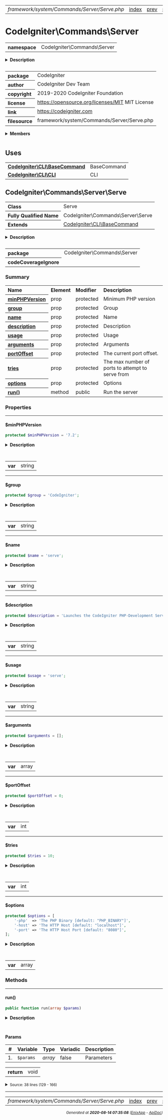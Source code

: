 


 



<table>
<tr>
<td style="width:100%"><em>framework/system/Commands/Server/Serve.php</em></td>
<td><a href="../../../../../../../api/index.md">index</a></td>
<td><a href="../../../../../../../api/vendor/codeigniter4/framework/system/Commands/ListCommands.md">prev</a></td>
<td><a href="../../../../../../../api/vendor/codeigniter4/framework/system/Commands/Sessions/CreateMigration.md">next</a></td>
</tr>
</table>







# CodeIgniter\Commands\Server 
<table style="text-align:left">
<tr><th>namespace</th><td>CodeIgniter\Commands\Server</td></tr>
</table>

<details>
<summary style="margin-bottom:12px;"><strong>Description</strong></summary>

<table>
<tr><td>
CodeIgniter
</td></tr>
</table>

<table>
<tr><td>
An open source application development framework for PHP

This content is released under the MIT License (MIT)

Copyright (c) 2014-2019 British Columbia Institute of Technology
Copyright (c) 2019-2020 CodeIgniter Foundation

Permission is hereby granted, free of charge, to any person obtaining a copy
of this software and associated documentation files (the "Software"), to deal
in the Software without restriction, including without limitation the rights
to use, copy, modify, merge, publish, distribute, sublicense, and/or sell
copies of the Software, and to permit persons to whom the Software is
furnished to do so, subject to the following conditions:

The above copyright notice and this permission notice shall be included in
all copies or substantial portions of the Software.

THE SOFTWARE IS PROVIDED "AS IS", WITHOUT WARRANTY OF ANY KIND, EXPRESS OR
IMPLIED, INCLUDING BUT NOT LIMITED TO THE WARRANTIES OF MERCHANTABILITY,
FITNESS FOR A PARTICULAR PURPOSE AND NONINFRINGEMENT. IN NO EVENT SHALL THE
AUTHORS OR COPYRIGHT HOLDERS BE LIABLE FOR ANY CLAIM, DAMAGES OR OTHER
LIABILITY, WHETHER IN AN ACTION OF CONTRACT, TORT OR OTHERWISE, ARISING FROM,
OUT OF OR IN CONNECTION WITH THE SOFTWARE OR THE USE OR OTHER DEALINGS IN
THE SOFTWARE.
</td></tr>
</table>

</details>



<table style="text-align:left">
<tr style="vertical-align:top;">
<th>package</th>
<td>CodeIgniter
</td>
</tr>
<tr style="vertical-align:top;">
<th>author</th>
<td>CodeIgniter Dev Team
</td>
</tr>
<tr style="vertical-align:top;">
<th>copyright</th>
<td>2019-2020 CodeIgniter Foundation
</td>
</tr>
<tr style="vertical-align:top;">
<th>license</th>
<td><a href="https://opensource.org/licenses/MIT">https://opensource.org/licenses/MIT</a>	MIT License
</td>
</tr>
<tr style="vertical-align:top;">
<th>link</th>
<td><a href="https://codeigniter.com">https://codeigniter.com</a>

</td>
</tr>
<tr style="vertical-align:top;">
<th>filesource</th>
<td>framework/system/Commands/Server/Serve.php
</td>
</tr>
</table>

 

<details>
<summary style="margin-bottom:12px;"><strong>Members</strong></summary>
<table>
<tr><td><a href="../../../../../../../api/vendor/codeigniter4/framework/system/Commands/Server/Serve.md">CodeIgniter\Commands\Server\Serve</a></td></tr>
</table>
</details>



 
 ## Uses

<table style="text-align:left;">
<tr>
<td>
<a href="../../../../../../../api/vendor/codeigniter4/framework/system/CLI/BaseCommand.md"><strong>CodeIgniter\CLI\BaseCommand</strong></a>
</td>
<td>BaseCommand</td>
</tr>
<tr>
<td>
<a href="../../../../../../../api/vendor/codeigniter4/framework/system/CLI/CLI.md"><strong>CodeIgniter\CLI\CLI</strong></a>
</td>
<td>CLI</td>
</tr>
</table>



 
## CodeIgniter\Commands\Server\Serve

<table style="text-align:left">
<tr><th>Class</th><td>Serve</td></tr>
<tr><th>Fully Qualified Name</th><td>CodeIgniter\Commands\Server\Serve</td></tr>
<tr><th>Extends</th><td><a href="../../../../../../../api/vendor/codeigniter4/framework/system/CLI/BaseCommand.md">CodeIgniter\CLI\BaseCommand</a></td></tr>
</table>


<details>
<summary style="margin-bottom:12px;"><strong>Description</strong></summary>

<table>
<tr><td>
Launch the PHP development server
</td></tr>
</table>

<table>
<tr><td>
Not testable, as it throws phpunit for a loop :-/
</td></tr>
</table>

</details>



<table style="text-align:left">
<tr style="vertical-align:top;">
<th>package</th>
<td>CodeIgniter\Commands\Server
</td>
</tr>
<tr style="vertical-align:top;">
<th>codeCoverageIgnore</th>
<td>
</td>
</tr>
</table>



### Summary


<table style="text-align:left;">
<tr>
<th>Name</th>
<th>Element</th>
<th>Modifier</th>
<th>Description</th>
</tr>

<tr>
<th><a href="#minPHPVersion"><strong>minPHPVersion</strong></a></th>
<td>prop</td>
<td>
protected

</td>
<td>Minimum PHP version</td>
</tr>
<tr>
<th><a href="#group"><strong>group</strong></a></th>
<td>prop</td>
<td>
protected

</td>
<td>Group</td>
</tr>
<tr>
<th><a href="#name"><strong>name</strong></a></th>
<td>prop</td>
<td>
protected

</td>
<td>Name</td>
</tr>
<tr>
<th><a href="#description"><strong>description</strong></a></th>
<td>prop</td>
<td>
protected

</td>
<td>Description</td>
</tr>
<tr>
<th><a href="#usage"><strong>usage</strong></a></th>
<td>prop</td>
<td>
protected

</td>
<td>Usage</td>
</tr>
<tr>
<th><a href="#arguments"><strong>arguments</strong></a></th>
<td>prop</td>
<td>
protected

</td>
<td>Arguments</td>
</tr>
<tr>
<th><a href="#portOffset"><strong>portOffset</strong></a></th>
<td>prop</td>
<td>
protected

</td>
<td>The current port offset.</td>
</tr>
<tr>
<th><a href="#tries"><strong>tries</strong></a></th>
<td>prop</td>
<td>
protected

</td>
<td>The max number of ports to attempt to serve from</td>
</tr>
<tr>
<th><a href="#options"><strong>options</strong></a></th>
<td>prop</td>
<td>
protected

</td>
<td>Options</td>
</tr>

<tr>
<th><a href="#run"><strong>run</strong>()</a></th>
<td>method</td>
<td>
public

</td>
<td>Run the server</td>
</tr>

</table>





### Properties


<hr>

#### $minPHPVersion

```php
protected $minPHPVersion = '7.2';
```

<details>
<summary style="margin-bottom:12px;"><strong>Description</strong></summary>

<table>
<tr><td>
Minimum PHP version
</td></tr>
</table>


</details>



<table style="text-align:left">
</table>




<table>
<tr>
<th style="vertical-align:top;">var</th>
<td>string
</td>
</tr>
</table>


<hr>

#### $group

```php
protected $group = 'CodeIgniter';
```

<details>
<summary style="margin-bottom:12px;"><strong>Description</strong></summary>

<table>
<tr><td>
Group
</td></tr>
</table>


</details>



<table style="text-align:left">
</table>




<table>
<tr>
<th style="vertical-align:top;">var</th>
<td>string
</td>
</tr>
</table>


<hr>

#### $name

```php
protected $name = 'serve';
```

<details>
<summary style="margin-bottom:12px;"><strong>Description</strong></summary>

<table>
<tr><td>
Name
</td></tr>
</table>


</details>



<table style="text-align:left">
</table>




<table>
<tr>
<th style="vertical-align:top;">var</th>
<td>string
</td>
</tr>
</table>


<hr>

#### $description

```php
protected $description = 'Launches the CodeIgniter PHP-Development Server.';
```

<details>
<summary style="margin-bottom:12px;"><strong>Description</strong></summary>

<table>
<tr><td>
Description
</td></tr>
</table>


</details>



<table style="text-align:left">
</table>




<table>
<tr>
<th style="vertical-align:top;">var</th>
<td>string
</td>
</tr>
</table>


<hr>

#### $usage

```php
protected $usage = 'serve';
```

<details>
<summary style="margin-bottom:12px;"><strong>Description</strong></summary>

<table>
<tr><td>
Usage
</td></tr>
</table>


</details>



<table style="text-align:left">
</table>




<table>
<tr>
<th style="vertical-align:top;">var</th>
<td>string
</td>
</tr>
</table>


<hr>

#### $arguments

```php
protected $arguments = [];
```

<details>
<summary style="margin-bottom:12px;"><strong>Description</strong></summary>

<table>
<tr><td>
Arguments
</td></tr>
</table>


</details>



<table style="text-align:left">
</table>




<table>
<tr>
<th style="vertical-align:top;">var</th>
<td>array
</td>
</tr>
</table>


<hr>

#### $portOffset

```php
protected $portOffset = 0;
```

<details>
<summary style="margin-bottom:12px;"><strong>Description</strong></summary>

<table>
<tr><td>
The current port offset.
</td></tr>
</table>


</details>



<table style="text-align:left">
</table>




<table>
<tr>
<th style="vertical-align:top;">var</th>
<td>int
</td>
</tr>
</table>


<hr>

#### $tries

```php
protected $tries = 10;
```

<details>
<summary style="margin-bottom:12px;"><strong>Description</strong></summary>

<table>
<tr><td>
The max number of ports to attempt to serve from
</td></tr>
</table>


</details>



<table style="text-align:left">
</table>




<table>
<tr>
<th style="vertical-align:top;">var</th>
<td>int
</td>
</tr>
</table>


<hr>

#### $options

```php
protected $options = [
	'-php'  => 'The PHP Binary [default: "PHP_BINARY"]',
	'-host' => 'The HTTP Host [default: "localhost"]',
	'-port' => 'The HTTP Host Port [default: "8080"]',
];
```

<details>
<summary style="margin-bottom:12px;"><strong>Description</strong></summary>

<table>
<tr><td>
Options
</td></tr>
</table>


</details>



<table style="text-align:left">
</table>




<table>
<tr>
<th style="vertical-align:top;">var</th>
<td>array
</td>
</tr>
</table>







### Methods


<hr>

#### run()

```php
public function run(array $params)
```

<details>
<summary style="margin-bottom:12px;"><strong>Description</strong></summary>

<table>
<tr><td>
Run the server
</td></tr>
</table>


</details>



<table style="text-align:left">
</table>


**Params**

<table>
<thead>
<tr>
<th>#</th>
<th>Variable</th>
<th>Type</th>
<th>Variadic</th>
<th>Description</th>
</tr>
</thead>
<tbody>

<tr>
<td>1.</td>
<td><code>$params</code></td>
<td><em>array
</em></td>
<td>false</td>
<td>Parameters</td>
</tr>


</tbody>
</table>



<table>
<tr>
<th style="vertical-align:top;">return</th>
<td>void
</td>
</tr>
</table>





<details>
<summary><small>Source: 38 lines (129 - 166)</small></summary>

```php
public function run(array $params)
{
	// Valid PHP Version?
	if (phpversion() < $this->minPHPVersion)
	{
		// @codeCoverageIgnoreStart
		die('Your PHP version must be ' . $this->minPHPVersion .
			' or higher to run CodeIgniter. Current version: ' . phpversion());
		// @codeCoverageIgnoreEnd
	}

	// Collect any user-supplied options and apply them.
	$php  = escapeshellarg(CLI::getOption('php') ?? PHP_BINARY);
	$host = CLI::getOption('host') ?? 'localhost';
	$port = (int) (CLI::getOption('port') ?? '8080') + $this->portOffset;

	// Get the party started.
	CLI::write('CodeIgniter development server started on http://' . $host . ':' . $port, 'green');
	CLI::write('Press Control-C to stop.');

	// Set the Front Controller path as Document Root.
	$docroot = escapeshellarg(FCPATH);

	// Mimic Apache's mod_rewrite functionality with user settings.
	$rewrite = escapeshellarg(__DIR__ . '/rewrite.php');

	// Call PHP's built-in webserver, making sure to set our
	// base path to the public folder, and to use the rewrite file
	// to ensure our environment is set and it simulates basic mod_rewrite.
	passthru($php . ' -S ' . $host . ':' . $port . ' -t ' . $docroot . ' ' . $rewrite, $status);

	if ($status && $this->portOffset < $this->tries)
	{
		$this->portOffset += 1;

		$this->run($params);
	}
}
```

</details>





 


 
  




<hr>

<table>
<tr>
<td style="width:100%"><em>framework/system/Commands/Server/Serve.php</em></td>
<td><a href="../../../../../../../api/index.md">index</a></td>
<td><a href="../../../../../../../api/vendor/codeigniter4/framework/system/Commands/ListCommands.md">prev</a></td>
<td><a href="../../../../../../../api/vendor/codeigniter4/framework/system/Commands/Sessions/CreateMigration.md">next</a></td>
<td><a href="#">top</a></td></tr>
</table>




<div style="text-align:right;">

<small>_Generated at **2020-08-14 07:35:08**_ *([EnixApp](https://github.com/enix-app) - [ApiDoc](https://github.com/enix-app/apidoc))*</small>
</div>